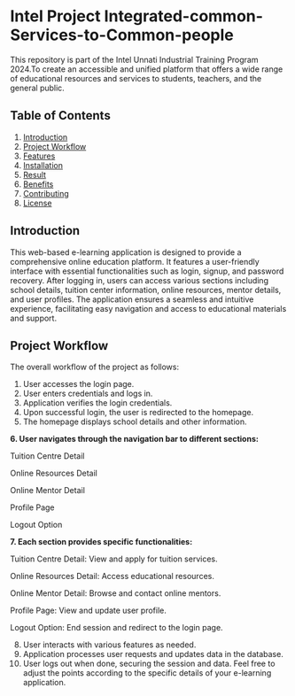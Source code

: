 # Intel Project Integrated-common-Services-to-Common-people
This repository is part of the Intel Unnati Industrial Training Program 2024.To create an accessible and unified platform that offers a wide range of educational resources and services to students, teachers, and the general public.

## Table of Contents
1. [Introduction](#introduction)
2. [Project Workflow](#project-workflow)
3. [Features](#features)
4. [Installation](#installation)
5. [Result](#result)
6. [Benefits](#benefits)
7. [Contributing](#contributing)
8. [License](#license)

## Introduction
This web-based e-learning application is designed to provide a comprehensive online education platform. It features a user-friendly interface with essential functionalities such as login, signup, and password recovery. After logging in, users can access various sections including school details, tuition center information, online resources, mentor details, and user profiles. The application ensures a seamless and intuitive experience, facilitating easy navigation and access to educational materials and support.

## Project Workflow
The overall workflow of the project as follows:
1. User accesses the login page.
2. User enters credentials and logs in.
3. Application verifies the login credentials.
4. Upon successful login, the user is redirected to the homepage.
5. The homepage displays school details and other information.

**6. User navigates through the navigation bar to different sections:**

   Tuition Centre Detail

   Online Resources Detail

   Online Mentor Detail

   Profile Page

   Logout Option
   
**7. Each section provides specific functionalities:**

   Tuition Centre Detail: View and apply for tuition services.

   Online Resources Detail: Access educational resources.

   Online Mentor Detail: Browse and contact online mentors.

   Profile Page: View and update user profile.

   Logout Option: End session and redirect to the login page.
    
8.  User interacts with various features as needed.
9.  Application processes user requests and updates data in the database.
10.  User logs out when done, securing the session and data.
Feel free to adjust the points according to the specific details of your e-learning application.
